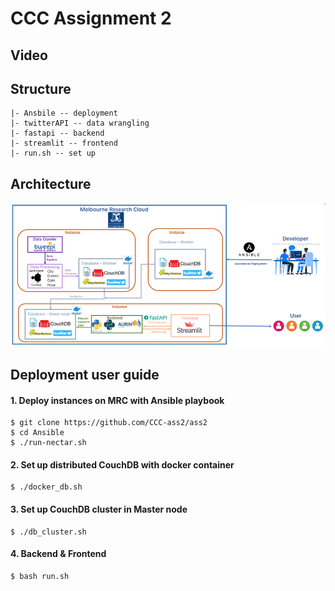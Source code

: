 # CCC Assignment 2

## Video

## Structure
```
|- Ansbile -- deployment
|- twitterAPI -- data wrangling
|- fastapi -- backend
|- streamlit -- frontend
|- run.sh -- set up
```

## Architecture
![alt text](https://github.com/CCC-ass2/ass2/blob/main/Image/architecture.png)

## Deployment user guide

#### 1. Deploy instances on MRC with Ansible playbook
```
$ git clone https://github.com/CCC-ass2/ass2  
$ cd Ansible
$ ./run-nectar.sh
```
#### 2. Set up distributed CouchDB with docker container 
```
$ ./docker_db.sh
```
#### 3.	Set up CouchDB cluster in Master node
```
$ ./db_cluster.sh
```

#### 4. Backend & Frontend
```
$ bash run.sh
```
